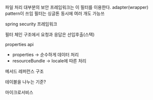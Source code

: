파일 처리
대부분의 보안 프레임워크는 이 필터를 이용한다.
adapter(wrapper) pattern이 쓰임
필터는 싱글톤
동시에 여러 개도 가능쓰

spring security 프레임워크

필터 체인 구조에서 요청과 응답은 선입후출(스택)

properties api
- properties -> 순수하게 데이터 처리
- resourceBundle -> locale에 따른 처리


메서드 레퍼런스 구조


테이블을 나누는 기준?

마이크로서비스
